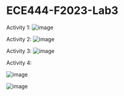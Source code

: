 # ECE444-F2023-Lab3

Activity 1:
![image](https://github.com/Ultare1717/ECE444-F2023-Lab1/assets/67229334/10abb4e9-03df-453c-b4b4-2d28f75ec69c)

Activity 2:
![image](https://github.com/Ultare1717/ECE444-F2023-Lab1/assets/67229334/c96699a6-1f56-4d12-b917-f35c8323aeaf)

Activity 3:
![image](https://github.com/Ultare1717/ECE444-F2023-Lab1/assets/67229334/bb0d1e8f-0c0b-4dab-896f-37d078630826)

Activity 4:

![image](https://github.com/Ultare1717/ECE444-F2023-Lab1/assets/67229334/f9910ba7-594a-4337-8033-0b70253185e9)

![image](https://github.com/Ultare1717/ECE444-F2023-Lab1/assets/67229334/8c620fab-c79b-46b0-8866-234f9925e2e3)
